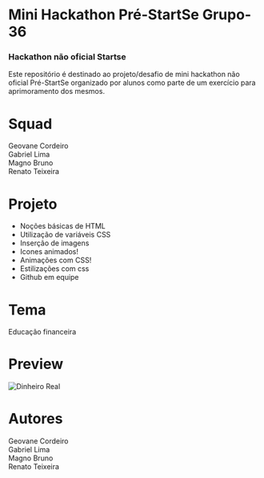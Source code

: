 # Mini Hackathon Pré-StartSe Grupo-36

### Hackathon não oficial Startse
Este repositório é destinado ao projeto/desafio de mini hackathon não oficial Pré-StartSe organizado por alunos como parte de um exercício para aprimoramento dos mesmos.

# Squad
Geovane Cordeiro <br>
Gabriel Lima <br>
Magno Bruno <br>
Renato Teixeira <br>

# Projeto
- Noções básicas de HTML<br>
- Utilização de variáveis CSS<br>
- Inserção de imagens<br>
- Icones animados!<br>
- Animações com CSS!<br>
- Estilizações com css<br>
- Github em equipe<br>

# Tema
Educação financeira

# Preview
<img src="/src/imagens/grupo-36.jpg" alt="Dinheiro Real">

# Autores
Geovane Cordeiro <br>
Gabriel Lima <br>
Magno Bruno <br>
Renato Teixeira <br>
